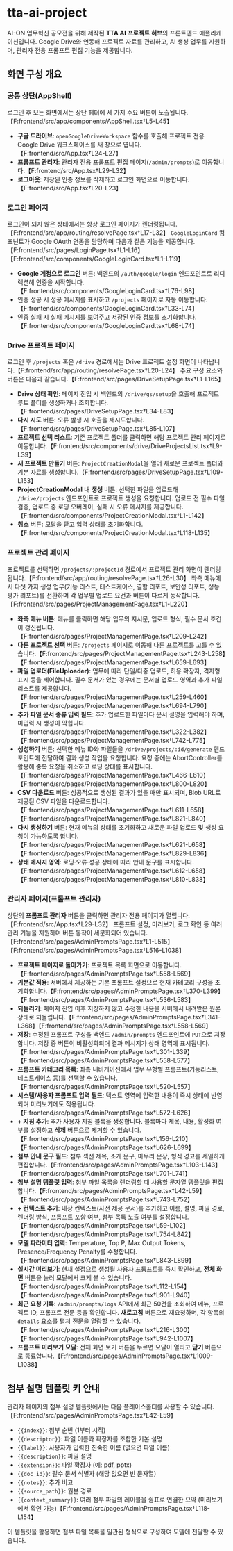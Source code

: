 # tta-ai-project
AI-ON 업무혁신 공모전을 위해 제작된 **TTA AI 프로젝트 허브**의 프론트엔드 애플리케이션입니다. Google Drive와 연동해 프로젝트 자료를 관리하고, AI 생성 업무를 지원하며, 관리자 전용 프롬프트 편집 기능을 제공합니다.

## 화면 구성 개요

### 공통 상단(AppShell)
로그인 후 모든 화면에서는 상단 헤더에 세 가지 주요 버튼이 노출됩니다.【F:frontend/src/app/components/AppShell.tsx†L5-L45】

- **구글 드라이브**: `openGoogleDriveWorkspace` 함수를 호출해 프로젝트 전용 Google Drive 워크스페이스를 새 창으로 엽니다.【F:frontend/src/App.tsx†L24-L27】
- **프롬프트 관리자**: 관리자 전용 프롬프트 편집 페이지(`/admin/prompts`)로 이동합니다.【F:frontend/src/App.tsx†L29-L32】
- **로그아웃**: 저장된 인증 정보를 삭제하고 로그인 화면으로 이동합니다.【F:frontend/src/App.tsx†L20-L23】

### 로그인 페이지
로그인이 되지 않은 상태에서는 항상 로그인 페이지가 렌더링됩니다.【F:frontend/src/app/routing/resolvePage.tsx†L17-L32】 `GoogleLoginCard` 컴포넌트가 Google OAuth 연동을 담당하며 다음과 같은 기능을 제공합니다.【F:frontend/src/pages/LoginPage.tsx†L1-L16】【F:frontend/src/components/GoogleLoginCard.tsx†L1-L119】

- **Google 계정으로 로그인** 버튼: 백엔드의 `/auth/google/login` 엔드포인트로 리디렉션해 인증을 시작합니다.【F:frontend/src/components/GoogleLoginCard.tsx†L76-L98】
- 인증 성공 시 성공 메시지를 표시하고 `/projects` 페이지로 자동 이동합니다.【F:frontend/src/components/GoogleLoginCard.tsx†L33-L74】
- 인증 실패 시 실패 메시지를 보여주고 저장된 인증 정보를 초기화합니다.【F:frontend/src/components/GoogleLoginCard.tsx†L68-L74】

### Drive 프로젝트 페이지
로그인 후 `/projects` 혹은 `/drive` 경로에서는 Drive 프로젝트 설정 화면이 나타납니다.【F:frontend/src/app/routing/resolvePage.tsx†L20-L24】 주요 구성 요소와 버튼은 다음과 같습니다.【F:frontend/src/pages/DriveSetupPage.tsx†L1-L165】

- **Drive 상태 확인**: 페이지 진입 시 백엔드의 `/drive/gs/setup`을 호출해 프로젝트 루트 폴더를 생성하거나 조회합니다.【F:frontend/src/pages/DriveSetupPage.tsx†L34-L83】
- **다시 시도** 버튼: 오류 발생 시 호출을 재시도합니다.【F:frontend/src/pages/DriveSetupPage.tsx†L85-L107】
- **프로젝트 선택 리스트**: 기존 프로젝트 폴더를 클릭하면 해당 프로젝트 관리 페이지로 이동합니다.【F:frontend/src/components/drive/DriveProjectsList.tsx†L9-L39】
- **새 프로젝트 만들기** 버튼: `ProjectCreationModal`을 열어 새로운 프로젝트 폴더와 기본 자료를 생성합니다.【F:frontend/src/pages/DriveSetupPage.tsx†L109-L153】
- **ProjectCreationModal** 내 **생성** 버튼: 선택한 파일을 업로드해 `/drive/projects` 엔드포인트로 프로젝트 생성을 요청합니다. 업로드 전 필수 파일 검증, 업로드 중 로딩 오버레이, 실패 시 오류 메시지를 제공합니다.【F:frontend/src/components/ProjectCreationModal.tsx†L1-L142】
- **취소** 버튼: 모달을 닫고 입력 상태를 초기화합니다.【F:frontend/src/components/ProjectCreationModal.tsx†L118-L135】

### 프로젝트 관리 페이지
프로젝트를 선택하면 `/projects/:projectId` 경로에서 프로젝트 관리 화면이 렌더링됩니다.【F:frontend/src/app/routing/resolvePage.tsx†L26-L30】 좌측 메뉴에서 다섯 가지 생성 업무(기능 리스트, 테스트케이스, 결함 리포트, 보안성 리포트, 성능 평가 리포트)를 전환하며 각 업무별 업로드 요건과 버튼이 다르게 동작합니다.【F:frontend/src/pages/ProjectManagementPage.tsx†L1-L220】

- **좌측 메뉴 버튼**: 메뉴를 클릭하면 해당 업무의 지시문, 업로드 형식, 필수 문서 조건이 갱신됩니다.【F:frontend/src/pages/ProjectManagementPage.tsx†L209-L242】
- **다른 프로젝트 선택** 버튼: `/projects` 페이지로 이동해 다른 프로젝트를 고를 수 있습니다.【F:frontend/src/pages/ProjectManagementPage.tsx†L243-L258】【F:frontend/src/pages/ProjectManagementPage.tsx†L659-L693】
- **파일 업로더(FileUploader)**: 업무에 따라 단일/다중 업로드, 허용 확장자, 격자형 표시 등을 제어합니다. 필수 문서가 있는 경우에는 문서별 업로드 영역과 추가 파일 리스트를 제공합니다.【F:frontend/src/pages/ProjectManagementPage.tsx†L259-L460】【F:frontend/src/pages/ProjectManagementPage.tsx†L694-L790】
- **추가 파일 문서 종류 입력 필드**: 추가 업로드한 파일마다 문서 설명을 입력해야 하며, 미입력 시 생성이 막힙니다.【F:frontend/src/pages/ProjectManagementPage.tsx†L322-L382】【F:frontend/src/pages/ProjectManagementPage.tsx†L742-L775】
- **생성하기** 버튼: 선택한 메뉴 ID와 파일들을 `/drive/projects/:id/generate` 엔드포인트에 전달하여 결과 생성 작업을 요청합니다. 요청 중에는 AbortController를 활용해 중복 요청을 취소하고 로딩 상태를 표시합니다.【F:frontend/src/pages/ProjectManagementPage.tsx†L466-L610】【F:frontend/src/pages/ProjectManagementPage.tsx†L800-L820】
- **CSV 다운로드** 버튼: 성공적으로 생성된 결과가 있을 때만 표시되며, Blob URL로 제공된 CSV 파일을 다운로드합니다.【F:frontend/src/pages/ProjectManagementPage.tsx†L611-L658】【F:frontend/src/pages/ProjectManagementPage.tsx†L821-L840】
- **다시 생성하기** 버튼: 현재 메뉴의 상태를 초기화하고 새로운 파일 업로드 및 생성 요청이 가능하도록 합니다.【F:frontend/src/pages/ProjectManagementPage.tsx†L621-L658】【F:frontend/src/pages/ProjectManagementPage.tsx†L829-L836】
- **상태 메시지 영역**: 로딩·오류·성공 상태에 따라 안내 문구를 표시합니다.【F:frontend/src/pages/ProjectManagementPage.tsx†L612-L658】【F:frontend/src/pages/ProjectManagementPage.tsx†L810-L838】

### 관리자 페이지(프롬프트 관리자)
상단의 **프롬프트 관리자** 버튼을 클릭하면 관리자 전용 페이지가 열립니다.【F:frontend/src/App.tsx†L29-L32】 프롬프트 설정, 미리보기, 로그 확인 등 여러 관리 기능을 지원하며 버튼 동작이 세분화되어 있습니다.【F:frontend/src/pages/AdminPromptsPage.tsx†L1-L515】【F:frontend/src/pages/AdminPromptsPage.tsx†L516-L1038】

- **프로젝트 페이지로 돌아가기**: 프로젝트 목록 화면으로 이동합니다.【F:frontend/src/pages/AdminPromptsPage.tsx†L558-L569】
- **기본값 적용**: 서버에서 제공하는 기본 프롬프트 설정으로 현재 카테고리 구성을 초기화합니다.【F:frontend/src/pages/AdminPromptsPage.tsx†L370-L399】【F:frontend/src/pages/AdminPromptsPage.tsx†L536-L583】
- **되돌리기**: 페이지 진입 이후 저장하지 않고 수정한 내용을 서버에서 내려받은 원본 상태로 되돌립니다.【F:frontend/src/pages/AdminPromptsPage.tsx†L341-L368】【F:frontend/src/pages/AdminPromptsPage.tsx†L558-L569】
- **저장**: 수정된 프롬프트 구성을 백엔드 `/admin/prompts` 엔드포인트에 `PUT`으로 저장합니다. 저장 중 버튼이 비활성화되며 결과 메시지가 상태 영역에 표시됩니다.【F:frontend/src/pages/AdminPromptsPage.tsx†L301-L339】【F:frontend/src/pages/AdminPromptsPage.tsx†L558-L577】
- **프롬프트 카테고리 목록**: 좌측 내비게이션에서 업무 유형별 프롬프트(기능리스트, 테스트케이스 등)를 선택할 수 있습니다.【F:frontend/src/pages/AdminPromptsPage.tsx†L520-L557】
- **시스템/사용자 프롬프트 입력 필드**: 텍스트 영역에 입력한 내용이 즉시 상태에 반영되며 미리보기에도 적용됩니다.【F:frontend/src/pages/AdminPromptsPage.tsx†L572-L626】
- **+ 지침 추가**: 추가 사용자 지침 블록을 생성합니다. 블록마다 제목, 내용, 활성화 여부를 설정하고 **삭제** 버튼으로 제거할 수 있습니다.【F:frontend/src/pages/AdminPromptsPage.tsx†L156-L210】【F:frontend/src/pages/AdminPromptsPage.tsx†L626-L699】
- **첨부 안내 문구 필드**: 첨부 섹션 제목, 소개 문구, 마무리 문장, 형식 경고를 세밀하게 편집합니다.【F:frontend/src/pages/AdminPromptsPage.tsx†L103-L143】【F:frontend/src/pages/AdminPromptsPage.tsx†L701-L741】
- **첨부 설명 템플릿 입력**: 첨부 파일 목록을 렌더링할 때 사용할 문자열 템플릿을 편집합니다.【F:frontend/src/pages/AdminPromptsPage.tsx†L42-L59】【F:frontend/src/pages/AdminPromptsPage.tsx†L743-L752】
- **+ 컨텍스트 추가**: 내장 컨텍스트(사전 제공 문서)를 추가하고 이름, 설명, 파일 경로, 렌더링 방식, 프롬프트 포함 여부, 첨부 목록 노출 여부를 설정합니다.【F:frontend/src/pages/AdminPromptsPage.tsx†L59-L102】【F:frontend/src/pages/AdminPromptsPage.tsx†L754-L842】
- **모델 파라미터 입력**: Temperature, Top P, Max Output Tokens, Presence/Frequency Penalty를 수정합니다.【F:frontend/src/pages/AdminPromptsPage.tsx†L843-L899】
- **실시간 미리보기**: 현재 설정으로 생성될 사용자 프롬프트를 즉시 확인하고, **전체 화면** 버튼을 눌러 모달에서 크게 볼 수 있습니다.【F:frontend/src/pages/AdminPromptsPage.tsx†L112-L154】【F:frontend/src/pages/AdminPromptsPage.tsx†L901-L940】
- **최근 요청 기록**: `/admin/prompts/logs` API에서 최근 50건을 조회하여 메뉴, 프로젝트 ID, 프롬프트 전문 등을 확인합니다. **새로고침** 버튼으로 재요청하며, 각 항목의 `details` 요소를 펼쳐 전문을 열람할 수 있습니다.【F:frontend/src/pages/AdminPromptsPage.tsx†L216-L300】【F:frontend/src/pages/AdminPromptsPage.tsx†L942-L1007】
- **프롬프트 미리보기 모달**: 전체 화면 보기 버튼을 누르면 모달이 열리고 **닫기** 버튼으로 종료합니다.【F:frontend/src/pages/AdminPromptsPage.tsx†L1009-L1038】

## 첨부 설명 템플릿 키 안내
관리자 페이지의 첨부 설명 템플릿에서는 다음 플레이스홀더를 사용할 수 있습니다.【F:frontend/src/pages/AdminPromptsPage.tsx†L42-L59】

- `{{index}}`: 첨부 순번 (1부터 시작)
- `{{descriptor}}`: 파일 이름과 확장자를 조합한 기본 설명
- `{{label}}`: 사용자가 입력한 친숙한 이름 (없으면 파일 이름)
- `{{description}}`: 파일 설명
- `{{extension}}`: 파일 확장자 (예: pdf, pptx)
- `{{doc_id}}`: 필수 문서 식별자 (해당 없으면 빈 문자열)
- `{{notes}}`: 추가 비고
- `{{source_path}}`: 원본 경로
- `{{context_summary}}`: 여러 첨부 파일의 레이블을 쉼표로 연결한 요약 (미리보기에서 확인 가능)【F:frontend/src/pages/AdminPromptsPage.tsx†L118-L154】

이 템플릿을 활용하면 첨부 파일 목록을 일관된 형식으로 구성하여 모델에 전달할 수 있습니다.
